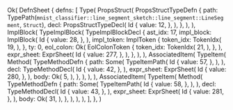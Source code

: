 Ok(
    DefnSheet {
        defns: [
            Type(
                PropsStruct(
                    PropsStructTypeDefn {
                        path: TypePath(`mnist_classifier::line_segment_sketch::line_segment::LineSegment`, `Struct`),
                        decl: PropsStructTypeDecl(
                            Id {
                                value: 12,
                            },
                        ),
                    },
                ),
            ),
            ImplBlock(
                TypeImplBlock(
                    TypeImplBlockDecl {
                        ast_idx: 17,
                        impl_block: ImplBlock(
                            Id {
                                value: 28,
                            },
                        ),
                        impl_token: ImplToken {
                            token_idx: TokenIdx(
                                19,
                            ),
                        },
                        ty: 0,
                        eol_colon: Ok(
                            EolColonToken {
                                token_idx: TokenIdx(
                                    21,
                                ),
                            },
                        ),
                        expr_sheet: ExprSheet(
                            Id {
                                value: 277,
                            },
                        ),
                    },
                ),
            ),
            AssociatedItem(
                TypeItem(
                    Method(
                        TypeMethodDefn {
                            path: Some(
                                TypeItemPath(
                                    Id {
                                        value: 57,
                                    },
                                ),
                            ),
                            decl: TypeMethodDecl(
                                Id {
                                    value: 42,
                                },
                            ),
                            expr_sheet: ExprSheet(
                                Id {
                                    value: 280,
                                },
                            ),
                            body: Ok(
                                5,
                            ),
                        },
                    ),
                ),
            ),
            AssociatedItem(
                TypeItem(
                    Method(
                        TypeMethodDefn {
                            path: Some(
                                TypeItemPath(
                                    Id {
                                        value: 58,
                                    },
                                ),
                            ),
                            decl: TypeMethodDecl(
                                Id {
                                    value: 43,
                                },
                            ),
                            expr_sheet: ExprSheet(
                                Id {
                                    value: 281,
                                },
                            ),
                            body: Ok(
                                31,
                            ),
                        },
                    ),
                ),
            ),
        ],
    },
)